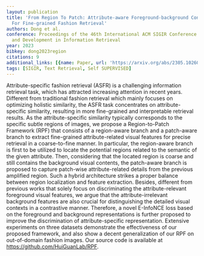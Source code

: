 ```yaml
---
layout: publication
title: 'From Region To Patch: Attribute-aware Foreground-background Contrastive Learning
  For Fine-grained Fashion Retrieval'
authors: Dong et al.
conference: Proceedings of the 46th International ACM SIGIR Conference on Research
  and Development in Information Retrieval
year: 2023
bibkey: dong2023region
citations: 9
additional_links: [{name: Paper, url: 'https://arxiv.org/abs/2305.10260'}]
tags: [SIGIR, Text Retrieval, Self SUPERVISED]
---
```

Attribute-specific fashion retrieval (ASFR) is a challenging information
retrieval task, which has attracted increasing attention in recent years.
Different from traditional fashion retrieval which mainly focuses on optimizing
holistic similarity, the ASFR task concentrates on attribute-specific
similarity, resulting in more fine-grained and interpretable retrieval results.
As the attribute-specific similarity typically corresponds to the specific
subtle regions of images, we propose a Region-to-Patch Framework (RPF) that
consists of a region-aware branch and a patch-aware branch to extract
fine-grained attribute-related visual features for precise retrieval in a
coarse-to-fine manner. In particular, the region-aware branch is first to be
utilized to locate the potential regions related to the semantic of the given
attribute. Then, considering that the located region is coarse and still
contains the background visual contents, the patch-aware branch is proposed to
capture patch-wise attribute-related details from the previous amplified
region. Such a hybrid architecture strikes a proper balance between region
localization and feature extraction. Besides, different from previous works
that solely focus on discriminating the attribute-relevant foreground visual
features, we argue that the attribute-irrelevant background features are also
crucial for distinguishing the detailed visual contexts in a contrastive
manner. Therefore, a novel E-InfoNCE loss based on the foreground and
background representations is further proposed to improve the discrimination of
attribute-specific representation. Extensive experiments on three datasets
demonstrate the effectiveness of our proposed framework, and also show a decent
generalization of our RPF on out-of-domain fashion images. Our source code is
available at https://github.com/HuiGuanLab/RPF.